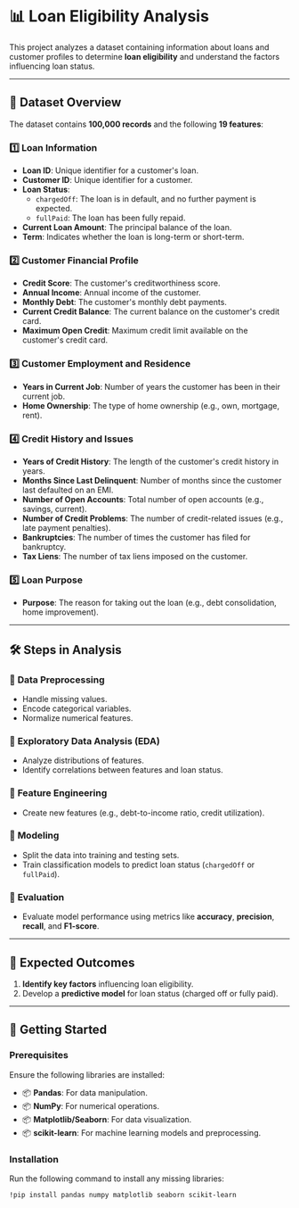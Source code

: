 # 📊 Loan Eligibility Analysis  

This project analyzes a dataset containing information about loans and customer profiles to determine **loan eligibility** and understand the factors influencing loan status.  

---

## 📁 Dataset Overview  

The dataset contains **100,000 records** and the following **19 features**:  

### 1️⃣ **Loan Information**  
- **Loan ID**: Unique identifier for a customer's loan.  
- **Customer ID**: Unique identifier for a customer.  
- **Loan Status**:  
  - `chargedOff`: The loan is in default, and no further payment is expected.  
  - `fullPaid`: The loan has been fully repaid.  
- **Current Loan Amount**: The principal balance of the loan.  
- **Term**: Indicates whether the loan is long-term or short-term.  

### 2️⃣ **Customer Financial Profile**  
- **Credit Score**: The customer's creditworthiness score.  
- **Annual Income**: Annual income of the customer.  
- **Monthly Debt**: The customer's monthly debt payments.  
- **Current Credit Balance**: The current balance on the customer's credit card.  
- **Maximum Open Credit**: Maximum credit limit available on the customer's credit card.  

### 3️⃣ **Customer Employment and Residence**  
- **Years in Current Job**: Number of years the customer has been in their current job.  
- **Home Ownership**: The type of home ownership (e.g., own, mortgage, rent).  

### 4️⃣ **Credit History and Issues**  
- **Years of Credit History**: The length of the customer's credit history in years.  
- **Months Since Last Delinquent**: Number of months since the customer last defaulted on an EMI.  
- **Number of Open Accounts**: Total number of open accounts (e.g., savings, current).  
- **Number of Credit Problems**: The number of credit-related issues (e.g., late payment penalties).  
- **Bankruptcies**: The number of times the customer has filed for bankruptcy.  
- **Tax Liens**: The number of tax liens imposed on the customer.  

### 5️⃣ **Loan Purpose**  
- **Purpose**: The reason for taking out the loan (e.g., debt consolidation, home improvement).  

---

## 🛠️ Steps in Analysis  

### 🔹 **Data Preprocessing**  
- Handle missing values.  
- Encode categorical variables.  
- Normalize numerical features.  

### 🔹 **Exploratory Data Analysis (EDA)**  
- Analyze distributions of features.  
- Identify correlations between features and loan status.  

### 🔹 **Feature Engineering**  
- Create new features (e.g., debt-to-income ratio, credit utilization).  

### 🔹 **Modeling**  
- Split the data into training and testing sets.  
- Train classification models to predict loan status (`chargedOff` or `fullPaid`).  

### 🔹 **Evaluation**  
- Evaluate model performance using metrics like **accuracy**, **precision**, **recall**, and **F1-score**.  

---

## 🎯 Expected Outcomes  
1. **Identify key factors** influencing loan eligibility.  
2. Develop a **predictive model** for loan status (charged off or fully paid).  

---

## 🚀 Getting Started  

### Prerequisites  
Ensure the following libraries are installed:  
- 📦 **Pandas**: For data manipulation.  
- 📦 **NumPy**: For numerical operations.  
- 📦 **Matplotlib/Seaborn**: For data visualization.  
- 📦 **scikit-learn**: For machine learning models and preprocessing.  

### Installation  
Run the following command to install any missing libraries:  
```bash  
!pip install pandas numpy matplotlib seaborn scikit-learn  
